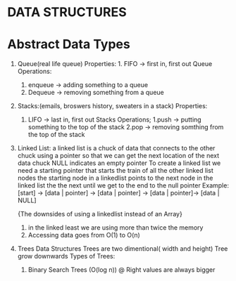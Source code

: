 # DATA STRUCTURES

# Abstract Data Types

1. Queue(real life queue)
   Properties: 1. FIFO -> first in, first out
   Queue Operations:

   1. enqueue -> adding something to a queue
   2. Dequeue -> removing something from a queue

2. Stacks:(emails, broswers history, sweaters in a stack)
   Properties:

   1. LIFO -> last in, first out
      Stacks Operations;
      1.push -> putting something to the top of the stack
      2.pop -> removing somthing from the top of the stack

3. Linked List:
   a linked list is a chuck of data that connects to the other chuck using a pointer so that we can get the next location of the next data chuck
   NULL indicates an empty pointer
   To create a linked list we need a starting pointer that starts the train of all the other linked list nodes
   the starting node in a linkedlist points to the next node in the linked list
   the the next until we get to the end to the null pointer
   Example:
   [start] -> [data | pointer] -> [data | pointer] -> [data | pointer]-> [data | NULL]

   {The downsides of using a linkedlist instead of an Array}

   1. in the linked least we are using more than twice the memory
   2. Accessing data goes from O(1) to O(n)

4. Trees Data Structures
   Trees are two dimentional( width and height)
   Tree grow downwards
   Types of Trees:
   1. Binary Search Trees (O(log n))
      @ Right values are always bigger
